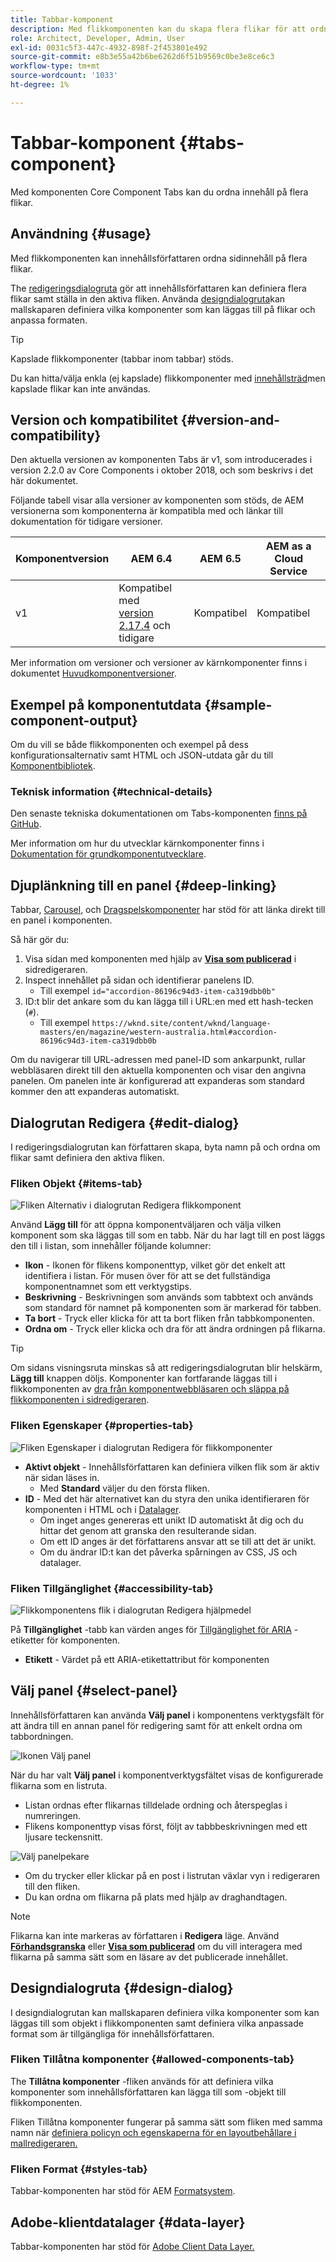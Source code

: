 ```yaml
---
title: Tabbar-komponent
description: Med flikkomponenten kan du skapa flera flikar för att ordna innehåll på en sida.
role: Architect, Developer, Admin, User
exl-id: 0031c5f3-447c-4932-898f-2f453801e492
source-git-commit: e8b3e55a42b6be6262d6f51b9569c0be3e8ce6c3
workflow-type: tm+mt
source-wordcount: '1033'
ht-degree: 1%

---
```


# Tabbar-komponent {#tabs-component}

Med komponenten Core Component Tabs kan du ordna innehåll på flera flikar.

## Användning {#usage}

Med flikkomponenten kan innehållsförfattaren ordna sidinnehåll på flera flikar.

The [redigeringsdialogruta](#edit-dialog) gör att innehållsförfattaren kan definiera flera flikar samt ställa in den aktiva fliken. Använda [designdialogruta](#design-dialog)kan mallskaparen definiera vilka komponenter som kan läggas till på flikar och anpassa formaten.

>[!TIP]
>
>Kapslade flikkomponenter (tabbar inom tabbar) stöds.
>
>Du kan hitta/välja enkla (ej kapslade) flikkomponenter med [innehållsträd](https://experienceleague.adobe.com/docs/experience-manager-cloud-service/sites/authoring/fundamentals/environment-tools.html#content-tree)men kapslade flikar kan inte användas.

## Version och kompatibilitet {#version-and-compatibility}

Den aktuella versionen av komponenten Tabs är v1, som introducerades i version 2.2.0 av Core Components i oktober 2018, och som beskrivs i det här dokumentet.

Följande tabell visar alla versioner av komponenten som stöds, de AEM versionerna som komponenterna är kompatibla med och länkar till dokumentation för tidigare versioner.

| Komponentversion | AEM 6.4 | AEM 6.5 | AEM as a Cloud Service |
|--- |--- |--- |---|
| v1 | Kompatibel med<br>[version 2.17.4](/help/versions.md) och tidigare | Kompatibel | Kompatibel |

Mer information om versioner och versioner av kärnkomponenter finns i dokumentet [Huvudkomponentversioner](/help/versions.md).

## Exempel på komponentutdata {#sample-component-output}

Om du vill se både flikkomponenten och exempel på dess konfigurationsalternativ samt HTML och JSON-utdata går du till [Komponentbibliotek](https://adobe.com/go/aem_cmp_library_tabs).

### Teknisk information {#technical-details}

Den senaste tekniska dokumentationen om Tabs-komponenten [finns på GitHub](https://adobe.com/go/aem_cmp_tech_tabs_v1).

Mer information om hur du utvecklar kärnkomponenter finns i [Dokumentation för grundkomponentutvecklare](/help/developing/overview.md).

## Djuplänkning till en panel {#deep-linking}

Tabbar, [Carousel,](carousel.md) och [Dragspelskomponenter](accordion.md) har stöd för att länka direkt till en panel i komponenten.

Så här gör du:

1. Visa sidan med komponenten med hjälp av **[Visa som publicerad](https://experienceleague.adobe.com/docs/experience-manager-cloud-service/sites/authoring/fundamentals/editing-content.html#view-as-published)** i sidredigeraren.
1. Inspect innehållet på sidan och identifierar panelens ID.
   * Till exempel `id="accordion-86196c94d3-item-ca319dbb0b"`
1. ID:t blir det ankare som du kan lägga till i URL:en med ett hash-tecken (`#`).
   * Till exempel `https://wknd.site/content/wknd/language-masters/en/magazine/western-australia.html#accordion-86196c94d3-item-ca319dbb0b`

Om du navigerar till URL-adressen med panel-ID som ankarpunkt, rullar webbläsaren direkt till den aktuella komponenten och visar den angivna panelen. Om panelen inte är konfigurerad att expanderas som standard kommer den att expanderas automatiskt.

## Dialogrutan Redigera {#edit-dialog}

I redigeringsdialogrutan kan författaren skapa, byta namn på och ordna om flikar samt definiera den aktiva fliken.

### Fliken Objekt {#items-tab}

![Fliken Alternativ i dialogrutan Redigera flikkomponent](/help/assets/tabs-edit-items.png)

Använd **Lägg till** för att öppna komponentväljaren och välja vilken komponent som ska läggas till som en tabb. När du har lagt till en post läggs den till i listan, som innehåller följande kolumner:

* **Ikon** - Ikonen för flikens komponenttyp, vilket gör det enkelt att identifiera i listan. För musen över för att se det fullständiga komponentnamnet som ett verktygstips.
* **Beskrivning** - Beskrivningen som används som tabbtext och används som standard för namnet på komponenten som är markerad för tabben.
* **Ta bort** - Tryck eller klicka för att ta bort fliken från tabbkomponenten.
* **Ordna om** - Tryck eller klicka och dra för att ändra ordningen på flikarna.

>[!TIP]
>
>Om sidans visningsruta minskas så att redigeringsdialogrutan blir helskärm, **Lägg till** knappen döljs. Komponenter kan fortfarande läggas till i flikkomponenten av [dra från komponentwebbläsaren och släppa på flikkomponenten i sidredigeraren](https://experienceleague.adobe.com/docs/experience-manager-cloud-service/sites/authoring/fundamentals/editing-content.html#inserting-a-component).

### Fliken Egenskaper {#properties-tab}

![Fliken Egenskaper i dialogrutan Redigera för flikkomponenter](/help/assets/tabs-edit-properties.png)

* **Aktivt objekt** - Innehållsförfattaren kan definiera vilken flik som är aktiv när sidan läses in.
   * Med **Standard** väljer du den första fliken.
* **ID** - Med det här alternativet kan du styra den unika identifieraren för komponenten i HTML och i [Datalager](/help/developing/data-layer/overview.md).
   * Om inget anges genereras ett unikt ID automatiskt åt dig och du hittar det genom att granska den resulterande sidan.
   * Om ett ID anges är det författarens ansvar att se till att det är unikt.
   * Om du ändrar ID:t kan det påverka spårningen av CSS, JS och datalager.

### Fliken Tillgänglighet {#accessibility-tab}

![Flikkomponentens flik i dialogrutan Redigera hjälpmedel](/help/assets/tabs-edit-accessibility.png)

På **Tillgänglighet** -tabb kan värden anges för [Tillgänglighet för ARIA](https://www.w3.org/WAI/standards-guidelines/aria/) -etiketter för komponenten.

* **Etikett** - Värdet på ett ARIA-etikettattribut för komponenten

## Välj panel {#select-panel}

Innehållsförfattaren kan använda **Välj panel** i komponentens verktygsfält för att ändra till en annan panel för redigering samt för att enkelt ordna om tabbordningen.

![Ikonen Välj panel](/help/assets/select-panel-icon.png)

När du har valt **Välj panel** i komponentverktygsfältet visas de konfigurerade flikarna som en listruta.

* Listan ordnas efter flikarnas tilldelade ordning och återspeglas i numreringen.
* Flikens komponenttyp visas först, följt av tabbbeskrivningen med ett ljusare teckensnitt.

![Välj panelpekare](/help/assets/select-panel-popover.png)

* Om du trycker eller klickar på en post i listrutan växlar vyn i redigeraren till den fliken.
* Du kan ordna om flikarna på plats med hjälp av draghandtagen.

>[!NOTE]
>
>Flikarna kan inte markeras av författaren i **Redigera** läge. Använd **[Förhandsgranska](https://experienceleague.adobe.com/docs/experience-manager-cloud-service/sites/authoring/fundamentals/editing-content.html#preview-mode)** eller **[Visa som publicerad](https://experienceleague.adobe.com/docs/experience-manager-cloud-service/sites/authoring/fundamentals/editing-content.html#view-as-published)** om du vill interagera med flikarna på samma sätt som en läsare av det publicerade innehållet.

## Designdialogruta {#design-dialog}

I designdialogrutan kan mallskaparen definiera vilka komponenter som kan läggas till som objekt i flikkomponenten samt definiera vilka anpassade format som är tillgängliga för innehållsförfattaren.

### Fliken Tillåtna komponenter {#allowed-components-tab}

The **Tillåtna komponenter** -fliken används för att definiera vilka komponenter som innehållsförfattaren kan lägga till som -objekt till flikkomponenten.

Fliken Tillåtna komponenter fungerar på samma sätt som fliken med samma namn när [definiera policyn och egenskaperna för en layoutbehållare i mallredigeraren.](https://experienceleague.adobe.com/docs/experience-manager-cloud-service/sites/authoring/features/templates.html)

### Fliken Format {#styles-tab}

Tabbar-komponenten har stöd för AEM [Formatsystem](/help/get-started/authoring.md#component-styling).

## Adobe-klientdatalager {#data-layer}

Tabbar-komponenten har stöd för [Adobe Client Data Layer.](/help/developing/data-layer/overview.md)
